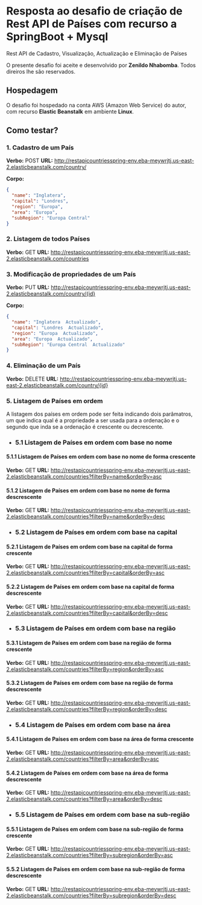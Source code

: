 # Resposta ao desafio de criação de Rest API de Países com recurso a SpringBoot  + Mysql
 Rest API de Cadastro, Visualização, Actualização e Eliminação de Países
 
 O presente desafio foi aceite e desenvolvido por <b>Zenildo Nhabomba</b>. Todos direiros lhe são reservados.
 
 ## Hospedagem
 O desafio foi hospedado na conta AWS (Amazon Web Service) do autor, com recurso <b>Elastic Beanstalk</b> em ambiente <b>Linux</b>.
 
  ## Como testar?
  
   ### 1. Cadastro de um País
  <b>Verbo:</b> POST    <b>URL:</b> http://restapicountriesspring-env.eba-meywrjtj.us-east-2.elasticbeanstalk.com/country/ <br/>
  
  <b>Corpo:</b>
  
  ```json
{
    "name": "Inglatera",
    "capital": "Londres",
    "region": "Europa",
    "area": "Europa",
    "subRegion": "Europa Central"
}
  ```
  
  
  ### 2. Listagem de todos Países
  <b>Verbo:</b> GET    <b>URL:</b> http://restapicountriesspring-env.eba-meywrjtj.us-east-2.elasticbeanstalk.com/countries   
  
   ### 3. Modificação de propriedades de um País
  <b>Verbo:</b> PUT    <b>URL:</b> http://restapicountriesspring-env.eba-meywrjtj.us-east-2.elasticbeanstalk.com/country/{id}
  
  <b>Corpo:</b>
  
  ```json
{
    "name": "Inglatera  Actualizado",
    "capital": "Londres  Actualizado",
    "region": "Europa  Actualizado",
    "area": "Europa  Actualizado",
    "subRegion": "Europa Central  Actualizado"
}
  ```
  
  ### 4. Eliminação de um País 
  <b>Verbo:</b> DELETE    <b>URL:</b> http://restapicountriesspring-env.eba-meywrjtj.us-east-2.elasticbeanstalk.com/country/{id}
  
  ### 5. Listagem de Países em ordem 
  
  A listagem dos países em ordem pode ser feita indicando dois parâmatros, um que indica qual é a propriedade a ser usada para a ordenação e o segundo que inda se a ordenação é crescente ou decrescente. 
  
   - ### 5.1 Listagem de Países em ordem com base no nome
   
   #### 5.1.1 Listagem de Países em ordem com base no nome de forma crescente
   
  <b>Verbo:</b> GET    <b>URL:</b> http://restapicountriesspring-env.eba-meywrjtj.us-east-2.elasticbeanstalk.com/countries?filterBy=name&orderBy=asc
  
   #### 5.1.2 Listagem de Países em ordem com base no nome de forma descrescente
   
  <b>Verbo:</b> GET    <b>URL:</b> http://restapicountriesspring-env.eba-meywrjtj.us-east-2.elasticbeanstalk.com/countries?filterBy=name&orderBy=desc
  
   - ### 5.2 Listagem de Países em ordem com base na capital
   
   #### 5.2.1 Listagem de Países em ordem com base na capital de forma crescente
   
  <b>Verbo:</b> GET    <b>URL:</b> http://restapicountriesspring-env.eba-meywrjtj.us-east-2.elasticbeanstalk.com/countries?filterBy=capital&orderBy=asc
  
   #### 5.2.2 Listagem de Países em ordem com base na capital de forma descrescente
   
  <b>Verbo:</b> GET    <b>URL:</b> http://restapicountriesspring-env.eba-meywrjtj.us-east-2.elasticbeanstalk.com/countries?filterBy=capital&orderBy=desc
  
   - ### 5.3 Listagem de Países em ordem com base na região
   
   #### 5.3.1 Listagem de Países em ordem com base na região de forma crescente
   
  <b>Verbo:</b> GET    <b>URL:</b> http://restapicountriesspring-env.eba-meywrjtj.us-east-2.elasticbeanstalk.com/countries?filterBy=region&orderBy=asc
  
   #### 5.3.2 Listagem de Países em ordem com base na região de forma descrescente
   
  <b>Verbo:</b> GET    <b>URL:</b> http://restapicountriesspring-env.eba-meywrjtj.us-east-2.elasticbeanstalk.com/countries?filterBy=region&orderBy=desc
  
   - ### 5.4 Listagem de Países em ordem com base na área
   
   #### 5.4.1 Listagem de Países em ordem com base na área de forma crescente
   
  <b>Verbo:</b> GET    <b>URL:</b> http://restapicountriesspring-env.eba-meywrjtj.us-east-2.elasticbeanstalk.com/countries?filterBy=area&orderBy=asc
  
   #### 5.4.2 Listagem de Países em ordem com base na área de forma descrescente
   
  <b>Verbo:</b> GET    <b>URL:</b> http://restapicountriesspring-env.eba-meywrjtj.us-east-2.elasticbeanstalk.com/countries?filterBy=area&orderBy=desc
  
   - ### 5.5 Listagem de Países em ordem com base na sub-região
   
   #### 5.5.1 Listagem de Países em ordem com base na  sub-região de forma crescente
   
  <b>Verbo:</b> GET    <b>URL:</b> http://restapicountriesspring-env.eba-meywrjtj.us-east-2.elasticbeanstalk.com/countries?filterBy=subregion&orderBy=asc
  
   #### 5.5.2 Listagem de Países em ordem com base na  sub-região de forma descrescente
   
  <b>Verbo:</b> GET    <b>URL:</b> http://restapicountriesspring-env.eba-meywrjtj.us-east-2.elasticbeanstalk.com/countries?filterBy=subregion&orderBy=desc
  
  
 
 
